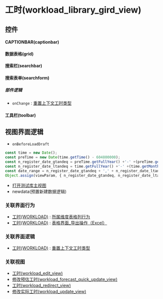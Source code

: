 # 工时(workload_library_gird_view)  <!-- {docsify-ignore-all} -->



## 控件
#### CAPTIONBAR(captionbar)
#### 数据表格(grid)
#### 搜索栏(searchbar)
#### 搜索表单(searchform)

##### 部件逻辑
* `onChange` : [重置上下文工时类型](module/Base/workload/uilogic/reset_workload_category)
#### 工具栏(toolbar)

## 视图界面逻辑
* `onBeforeLoadDraft`
```javascript
const time = new Date();
const preTime = new Date(time.getTime() - 604800000);
const n_register_date_gtandeq = preTime.getFullYear() +'-' +(preTime.getMonth() + 1 < 10 ? '0' + (preTime.getMonth() + 1): preTime.getMonth() + 1) +'-' +(preTime.getDate() < 10 ? '0' + preTime.getDate() : preTime.getDate()) 
const n_register_date_ltandeq = time.getFullYear() +'-' +(time.getMonth() + 1 < 10 ? '0' + (time.getMonth() + 1): time.getMonth() + 1) +'-' +(time.getDate() < 10 ? '0' + time.getDate() : time.getDate())
const date_range = n_register_date_gtandeq + ',' + n_register_date_ltandeq;
Object.assign(viewParam, { n_register_date_gtandeq, n_register_date_ltandeq, date_range });
```
  * [打开测试库主视图](module/Base/workload/uilogic/open_library_main_view)
  * newdata(预置新建数据逻辑)


### 关联界面行为
  * [工时(WORKLOAD)](module/Base/workload) : [所属维度表格列行为](module/Base/workload#界面行为)
  * [工时(WORKLOAD)](module/Base/workload) : [表格界面_导出操作（Excel）](module/Base/workload#界面行为)

### 关联界面逻辑
  * [工时(WORKLOAD)](module/Base/workload) : [重置上下文工时类型](module/Base/workload/uilogic/reset_workload_category)

### 关联视图
  * [工时(workload_edit_view)](app/view/workload_edit_view)
  * [修改预估工时(workload_forecast_quick_update_view)](app/view/workload_forecast_quick_update_view)
  * [工时(workload_redirect_view)](app/view/workload_redirect_view)
  * [修改实际工时(workload_update_view)](app/view/workload_update_view)

<script>
 const { createApp } = Vue
  createApp({
    data() {
      return {

      }
    }
  }).use(ElementPlus).mount('#app')
</script>